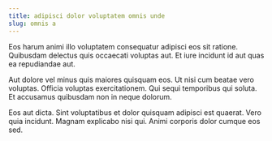 ```yaml
---
title: adipisci dolor voluptatem omnis unde
slug: omnis a
---
```


Eos harum animi illo voluptatem consequatur adipisci eos sit ratione. Quibusdam delectus quis occaecati voluptas aut. Et iure incidunt id aut quas ea repudiandae aut.

Aut dolore vel minus quis maiores quisquam eos. Ut nisi cum beatae vero voluptas. Officia voluptas exercitationem. Qui sequi temporibus qui soluta. Et accusamus quibusdam non in neque dolorum.

Eos aut dicta. Sint voluptatibus et dolor quisquam adipisci est quaerat. Vero quia incidunt. Magnam explicabo nisi qui. Animi corporis dolor cumque eos sed.
